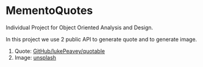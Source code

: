 # MementoQuotes
Individual Project for Object Oriented Analysis and Design.

In this project we use 2 public API to generate quote and to generate image.

1. Quote: [GitHub/lukePeavey/quotable](https://github.com/lukePeavey/quotable)
2. Image: [unsplash](https://unsplash.com/developers)
